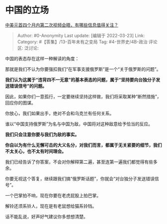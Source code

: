 # 中国的立场
[中美元首四个月内第二次视频会晤，有哪些信息值得关注？](https://www.zhihu.com/question/522745341/answer/2402241425)

> Author: #0-Anonymity
> Last update: [编辑于 2022-03-23]
> Link:
> Category: #【答集】/13-百年未有之变局
> Tag: #4-世界史/4B-政治
> 评论区:
> 泛讨论:

中国的表态存在这样一种解读的角度：

那就是我们不认为你要强扣我们“在军事支援俄罗斯”是一个“关于俄罗斯的问题”。

**我们认为这属于“违背四不一无意”的基本表态的问题，属于“坚持要向台独分子发送错误信号”的问题。**

因此，如果你们一意孤行，一定要继续坚持这样做，我们将采取某种“断然措施”，回应你的图谋。

你放心，我们如果出手，绝对不会和乌克兰有任何关系。

谁以“中国支持俄罗斯”为名与中国为敌，中国将对这种敌意给予恰当的反应。

**我们只会注意你要与我们为敌的事实。**

**你自以为有什么无懈可击的大义名分，对我们而言，都属于无关紧要的细节，我们不太关心，也不太有时间理会。**

我们已经告诉了你答案，不会对你解释第二遍，甚至连第一遍我们都觉得有些多余。

你要无视这个答复，继续跟我们搞“俄罗斯话题”，你就会“对台独分子发送错误信号”。

一个巴掌拍不响，现在你要在老虎屁股上拍巴掌。

解铃还须系铃人，现在是有老鼠想给猫系铃铛。

话不能乱说，好声好气建议你多想想清楚。
